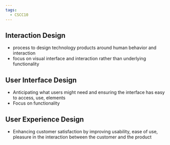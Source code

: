 ```yaml
---
tags:
  - CSCC10
---
```

## Interaction Design
- process to design technology products around human behavior and interaction
- focus on visual interface and interaction rather than underlying functionality
## User Interface Design
- Anticipating what users might need and ensuring the interface has easy to access, use, elements
- Focus on functionality
## User Experience Design
- Enhancing customer satisfaction by improving usability, ease of use, pleasure in the interaction between the customer and the product